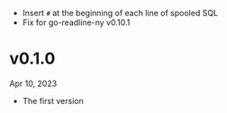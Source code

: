 - Insert `#` at the beginning of each line of spooled SQL
- Fix for go-readline-ny v0.10.1

v0.1.0
======
Apr 10, 2023

- The first version
